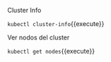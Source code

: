 Cluster Info

`kubectl cluster-info`{{execute}}

Ver nodos del cluster

`kubectl get nodes`{{execute}}


